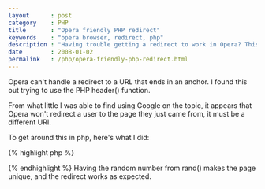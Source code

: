 ```yaml
---
layout      : post
category    : PHP
title       : "Opera friendly PHP redirect"
keywords    : "opera browser, redirect, php"
description : "Having trouble getting a redirect to work in Opera? This might help."
date        : 2008-01-02
permalink   : /php/opera-friendly-php-redirect.html
---
```

Opera can't handle a redirect to a URL that ends in an anchor. I found
this out trying to use the PHP header() function.

From what little I was able to find using Google on the topic, it
appears that Opera won't redirect a user to the page they just came
from, it must be a different URI.

To get around this in php, here's what I did:

{% highlight php %}
<?php
header('Location: file.php?value1=12&value2=43&r='.rand().'#anchorName');
?>
{% endhighlight %}
Having the random number from rand() makes the page unique, and the redirect works as expected.
